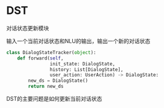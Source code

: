# DST

对话状态更新模块

输入一个当前对话状态和NLU的输出，输出一个新的对话状态

```python
class DialogStateTracker(object):
    def forward(self,
                init_state: DialogState,
                history: List[DialogState],
                user_action: UserAction) -> DialogState:
        new_ds = DialogState()
        return new_ds
```

DST的主要问题是如何更新当前对话状态
